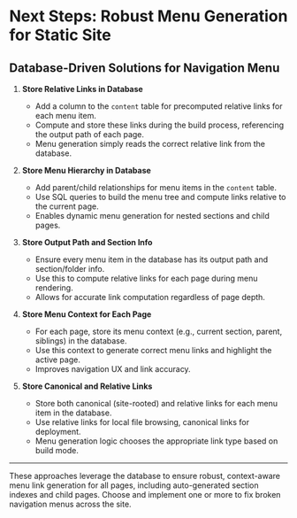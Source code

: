 # Next Steps: Robust Menu Generation for Static Site

## Database-Driven Solutions for Navigation Menu

1. **Store Relative Links in Database**
   - Add a column to the `content` table for precomputed relative links for each menu item.
   - Compute and store these links during the build process, referencing the output path of each page.
   - Menu generation simply reads the correct relative link from the database.

2. **Store Menu Hierarchy in Database**
   - Add parent/child relationships for menu items in the `content` table.
   - Use SQL queries to build the menu tree and compute links relative to the current page.
   - Enables dynamic menu generation for nested sections and child pages.

3. **Store Output Path and Section Info**
   - Ensure every menu item in the database has its output path and section/folder info.
   - Use this to compute relative links for each page during menu rendering.
   - Allows for accurate link computation regardless of page depth.

4. **Store Menu Context for Each Page**
   - For each page, store its menu context (e.g., current section, parent, siblings) in the database.
   - Use this context to generate correct menu links and highlight the active page.
   - Improves navigation UX and link accuracy.

5. **Store Canonical and Relative Links**
   - Store both canonical (site-rooted) and relative links for each menu item in the database.
   - Use relative links for local file browsing, canonical links for deployment.
   - Menu generation logic chooses the appropriate link type based on build mode.

---

These approaches leverage the database to ensure robust, context-aware menu link generation for all pages, including auto-generated section indexes and child pages. Choose and implement one or more to fix broken navigation menus across the site.
